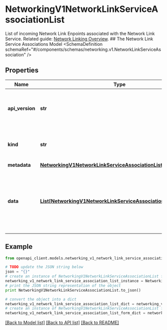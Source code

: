 # NetworkingV1NetworkLinkServiceAssociationList

List of incoming Network Link Enpoints associated with the Network Link Service.   Related guide: [Network Linking Overview](https://docs.confluent.io/cloud/current/networking/network-linking.html).  ## The Network Link Service Associations Model <SchemaDefinition schemaRef=\"#/components/schemas/networking.v1.NetworkLinkServiceAssociation\" />

## Properties
Name | Type | Description | Notes
------------ | ------------- | ------------- | -------------
**api_version** | **str** | APIVersion defines the schema version of this representation of a resource. | [readonly] 
**kind** | **str** | Kind defines the object this REST resource represents. | [readonly] 
**metadata** | [**NetworkingV1NetworkLinkServiceAssociationListMetadata**](NetworkingV1NetworkLinkServiceAssociationListMetadata.md) |  | 
**data** | [**List[NetworkingV1NetworkLinkServiceAssociationListDataInner]**](NetworkingV1NetworkLinkServiceAssociationListDataInner.md) | A data property that contains an array of resource items. Each entry in the array is a separate resource. | 

## Example

```python
from openapi_client.models.networking_v1_network_link_service_association_list import NetworkingV1NetworkLinkServiceAssociationList

# TODO update the JSON string below
json = "{}"
# create an instance of NetworkingV1NetworkLinkServiceAssociationList from a JSON string
networking_v1_network_link_service_association_list_instance = NetworkingV1NetworkLinkServiceAssociationList.from_json(json)
# print the JSON string representation of the object
print NetworkingV1NetworkLinkServiceAssociationList.to_json()

# convert the object into a dict
networking_v1_network_link_service_association_list_dict = networking_v1_network_link_service_association_list_instance.to_dict()
# create an instance of NetworkingV1NetworkLinkServiceAssociationList from a dict
networking_v1_network_link_service_association_list_form_dict = networking_v1_network_link_service_association_list.from_dict(networking_v1_network_link_service_association_list_dict)
```
[[Back to Model list]](../ccloud/README.md#documentation-for-models) [[Back to API list]](../ccloud/README.md#documentation-for-api-endpoints) [[Back to README]](../ccloud/README.md)


